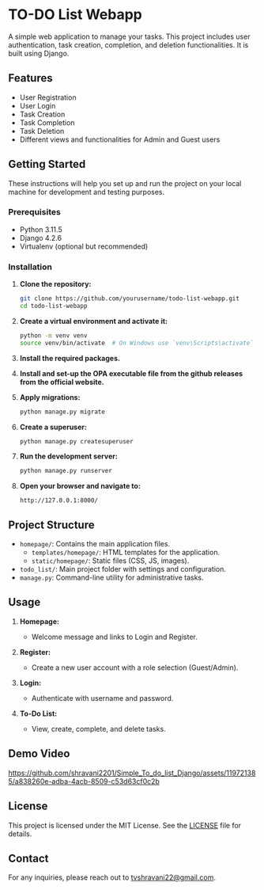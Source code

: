 # TO-DO List Webapp

A simple web application to manage your tasks. This project includes user authentication, task creation, completion, and deletion functionalities. It is built using Django.

## Features

- User Registration
- User Login
- Task Creation
- Task Completion
- Task Deletion
- Different views and functionalities for Admin and Guest users

## Getting Started

These instructions will help you set up and run the project on your local machine for development and testing purposes.

### Prerequisites

- Python 3.11.5
- Django 4.2.6
- Virtualenv (optional but recommended)

### Installation

1. **Clone the repository:**

    ```bash
    git clone https://github.com/yourusername/todo-list-webapp.git
    cd todo-list-webapp
    ```

2. **Create a virtual environment and activate it:**

    ```bash
    python -m venv venv
    source venv/bin/activate  # On Windows use `venv\Scripts\activate`
    ```

3. **Install the required packages.**

4. **Install and set-up the OPA executable file from the github releases from the official website.**


5. **Apply migrations:**

    ```bash
    python manage.py migrate
    ```

6. **Create a superuser:**

    ```bash
    python manage.py createsuperuser
    ```

7. **Run the development server:**

    ```bash
    python manage.py runserver
    ```

8. **Open your browser and navigate to:**

    ```
    http://127.0.0.1:8000/
    ```

## Project Structure

- `homepage/`: Contains the main application files.
  - `templates/homepage/`: HTML templates for the application.
  - `static/homepage/`: Static files (CSS, JS, images).
- `todo_list/`: Main project folder with settings and configuration.
- `manage.py`: Command-line utility for administrative tasks.

## Usage

1. **Homepage:**
   - Welcome message and links to Login and Register.

2. **Register:**
   - Create a new user account with a role selection (Guest/Admin).

3. **Login:**
   - Authenticate with username and password.

4. **To-Do List:**
   - View, create, complete, and delete tasks.

## Demo Video

https://github.com/shravani2201/Simple_To_do_list_Django/assets/119721385/a838260e-adba-4acb-8509-c53d63cf0c2b


## License

This project is licensed under the MIT License. See the [LICENSE](LICENSE) file for details.

## Contact

For any inquiries, please reach out to [tvshravani22@gmail.com](mailto:tvshravani22@gmail.com).
